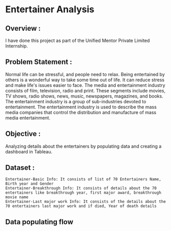 # Entertainer Analysis

## Overview :
  I have done this project as part of the Unified Mentor Private Limited Internship. 

## Problem Statement :
  Normal life can be stressful, and people need to relax. Being entertained by others is a
wonderful way to take some time out of life. It can reduce stress and make life's issues
easier to face. The media and entertainment industry consists of film, television, radio
and print. These segments include movies, TV shows, radio shows, news, music,
newspapers, magazines, and books. The entertainment industry is a group of
sub-industries devoted to entertainment. The entertainment industry is used to
describe the mass media companies that control the distribution and manufacture of
mass media entertainment.

## Objective :
  Analyzing details about the entertainers by populating data and creating a dashboard in Tableau.

## Dataset :
    Entertainer-Basic Info: It consists of list of 70 Entertainers Name, Birth year and Gender
    Entertainer-Breakthrough Info: It consists of details about the 70 entertainers like breakthrough year, first major award, breakthrough movie name
    Entertainer-Last major work Info: It consists of the details about the 70 entertainers last major work and if died, Year of death details

## Data populating flow
